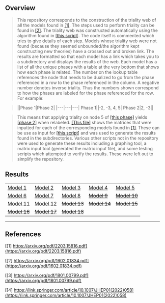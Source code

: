 ## Overview ##
>This repository corresponds to the construction of the triality web of all the models found in [[1]](https://arxiv.org/pdf/2203.15816.pdf). The steps used to perform triality can be found in [[2]](https://arxiv.org/pdf/1602.01834.pdf#page=11). The triality web was constructed automatically using the algorithm found in [[this script]](https://github.com/mcarc011/Polytopes-TrialityWeb/blob/master/polytopes2.py). The code itself is commented which tries to give details of each step. Models whose triality web were not found (because they seemed unbounded/the algorithm kept constructing new theories) have a crossed out and broken link. The results are formatted so that each model has a link which takes you to a subdirectory and displays the results of the web. Each model has a list of all the unique phases with a table at the very bottom that shows how each phase is related. The number on the lookup table references the node that needs to be dualized to go from the phase referenced in a row to the phase referenced in the column. A negative number denotes inverse triality. Thus the numbers shown correspond to how the phases are labeled for the phase referenced for the row. For example:

>||Phase 1|Phase 2|
|---|---|---|
Phase 1||-2, -3, 4, 5|
Phase 2|2, -3||

>This means that applying triality on node 5 of [[this phase]](https://github.com/mcarc011/Polytopes-TrialityWeb/blob/master/figs/model3/model3_phase_0.png) yields [[phase 2]](https://github.com/mcarc011/Polytopes-TrialityWeb/blob/master/figs/model3/model3_phase_1.png) when relabeled. [[This file]](https://github.com/mcarc011/Polytopes-TrialityWeb/blob/master/testmatrix.py) shows the matrices that were inputted for each of the corresponding models found in [[1]](https://arxiv.org/pdf/2203.15816.pdf). These can be use as input for [[this script]](https://github.com/mcarc011/Polytopes-TrialityWeb/blob/master/polytopes2.py) and was used to generate the results found in the subdirectories. Various other scripts not in the repository were used to generate these results including a graphing tool, a matrix input tool (generated the matrix input file), and some testing scripts which attempted to verify the results. These were left out to simplify the repository.


## Results ##
|   |   |   |   |   |
|---|---|---|---|---|
[Model 1](https://github.com/mcarc011/Polytopes-TrialityWeb/tree/master/figs/model1)|[Model 2](https://github.com/mcarc011/Polytopes-TrialityWeb/tree/master/figs/model2)|[Model 3](https://github.com/mcarc011/Polytopes-TrialityWeb/tree/master/figs/model3)|[Model 4](https://github.com/mcarc011/Polytopes-TrialityWeb/tree/master/figs/model4)|[Model 5](https://github.com/mcarc011/Polytopes-TrialityWeb/tree/master/figs/model5)|
[Model 6](https://github.com/mcarc011/Polytopes-TrialityWeb/tree/master/figs/model6)|[Model 7](https://github.com/mcarc011/Polytopes-TrialityWeb/tree/master/figs/model7)|[Model 8](https://github.com/mcarc011/Polytopes-TrialityWeb/tree/master/figs/model8)|~~[Model 9](https://github.com/mcarc011/Polytopes-TrialityWeb/tree/master/figs/model9)~~|~~[Model 10](https://github.com/mcarc011/Polytopes-TrialityWeb/tree/master/figs/model10)~~|
[Model 11](https://github.com/mcarc011/Polytopes-TrialityWeb/tree/master/figs/model11)|[Model 12](https://github.com/mcarc011/Polytopes-TrialityWeb/tree/master/figs/model12)|~~[Model 13](https://github.com/mcarc011/Polytopes-TrialityWeb/tree/master/figs/model13)~~|~~[Model 14](https://github.com/mcarc011/Polytopes-TrialityWeb/tree/master/figs/model14)~~|~~[Model 15](https://github.com/mcarc011/Polytopes-TrialityWeb/tree/master/figs/model15)~~|
~~[Model 16](https://github.com/mcarc011/Polytopes-TrialityWeb/tree/master/figs/model16)~~|~~[Model 17](https://github.com/mcarc011/Polytopes-TrialityWeb/tree/master/figs/model17)~~|~~[Model 18](https://github.com/mcarc011/Polytopes-TrialityWeb/tree/master/figs/model18)~~


----
## References ##
[[1] https://arxiv.org/pdf/2203.15816.pdf](https://arxiv.org/pdf/2203.15816.pdf)

[[2] https://arxiv.org/pdf/1602.01834.pdf](https://arxiv.org/pdf/1602.01834.pdf)

[[3] https://arxiv.org/pdf/1801.00799.pdf](https://arxiv.org/pdf/1801.00799.pdf)

[[4] https://link.springer.com/article/10.1007/JHEP01(2022)058](https://link.springer.com/article/10.1007/JHEP01(2022)058)
